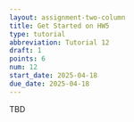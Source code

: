 ```yaml
---
layout: assignment-two-column
title: Get Started on HW5
type: tutorial
abbreviation: Tutorial 12
draft: 1
points: 6
num: 12
start_date: 2025-04-18
due_date: 2025-04-18
---
```


TBD